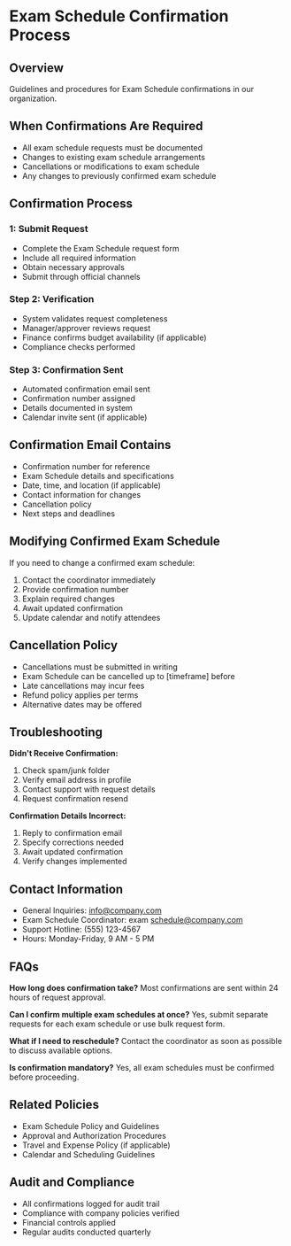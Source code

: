 # Exam Schedule Confirmation Process

## Overview
Guidelines and procedures for Exam Schedule confirmations in our organization.

## When Confirmations Are Required
- All exam schedule requests must be documented
- Changes to existing exam schedule arrangements
- Cancellations or modifications to exam schedule
- Any changes to previously confirmed exam schedule

## Confirmation Process

###  1: Submit Request
- Complete the Exam Schedule request form
- Include all required information
- Obtain necessary approvals
- Submit through official channels

### Step 2: Verification
- System validates request completeness
- Manager/approver reviews request
- Finance confirms budget availability (if applicable)
- Compliance checks performed

### Step 3: Confirmation Sent
- Automated confirmation email sent
- Confirmation number assigned
- Details documented in system
- Calendar invite sent (if applicable)

## Confirmation Email Contains
- Confirmation number for reference
- Exam Schedule details and specifications
- Date, time, and location (if applicable)
- Contact information for changes
- Cancellation policy
- Next steps and deadlines

## Modifying Confirmed Exam Schedule
If you need to change a confirmed exam schedule:
1. Contact the coordinator immediately
2. Provide confirmation number
3. Explain required changes
4. Await updated confirmation
5. Update calendar and notify attendees

## Cancellation Policy
- Cancellations must be submitted in writing
- Exam Schedule can be cancelled up to [timeframe] before
- Late cancellations may incur fees
- Refund policy applies per terms
- Alternative dates may be offered

## Troubleshooting

**Didn't Receive Confirmation:**
1. Check spam/junk folder
2. Verify email address in profile
3. Contact support with request details
4. Request confirmation resend

**Confirmation Details Incorrect:**
1. Reply to confirmation email
2. Specify corrections needed
3. Await updated confirmation
4. Verify changes implemented

## Contact Information
- General Inquiries: info@company.com
- Exam Schedule Coordinator: exam schedule@company.com
- Support Hotline: (555) 123-4567
- Hours: Monday-Friday, 9 AM - 5 PM

## FAQs

**How long does confirmation take?**
Most confirmations are sent within 24 hours of request approval.

**Can I confirm multiple exam schedules at once?**
Yes, submit separate requests for each exam schedule or use bulk request form.

**What if I need to reschedule?**
Contact the coordinator as soon as possible to discuss available options.

**Is confirmation mandatory?**
Yes, all exam schedules must be confirmed before proceeding.

## Related Policies
- Exam Schedule Policy and Guidelines
- Approval and Authorization Procedures
- Travel and Expense Policy (if applicable)
- Calendar and Scheduling Guidelines

## Audit and Compliance
- All confirmations logged for audit trail
- Compliance with company policies verified
- Financial controls applied
- Regular audits conducted quarterly

